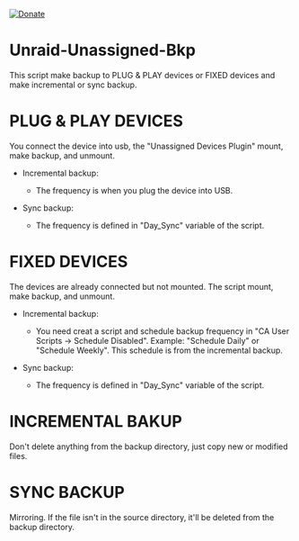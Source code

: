 [![Donate](https://img.shields.io/badge/Donate-PayPal-green.svg)](https://www.paypal.com/donate?business=QVR5JEKFBASVW&no_recurring=0&currency_code=USD)
# Unraid-Unassigned-Bkp
This script make backup to PLUG & PLAY devices or FIXED devices and make incremental or sync backup.

# PLUG & PLAY DEVICES
You connect the device into usb, the "Unassigned Devices Plugin" mount, make backup, and unmount.

- Incremental backup:
	- The frequency is when you plug the device into USB.

- Sync backup:
	- The frequency is defined in "Day_Sync" variable of the script.

# FIXED DEVICES
The devices are already connected but not mounted. The script mount, make backup, and unmount.

- Incremental backup:
	- You need creat a script and schedule backup frequency in "CA User Scripts -> Schedule Disabled". Example: "Schedule Daily" or "Schedule Weekly".
This schedule is from the incremental backup.

- Sync backup:
	- The frequency is defined in "Day_Sync" variable of the script.

# INCREMENTAL BAKUP
Don't delete anything from the backup directory, just copy new or modified files.

# SYNC BACKUP
Mirroring. If the file isn't in the source directory, it'll be deleted from the backup directory.
